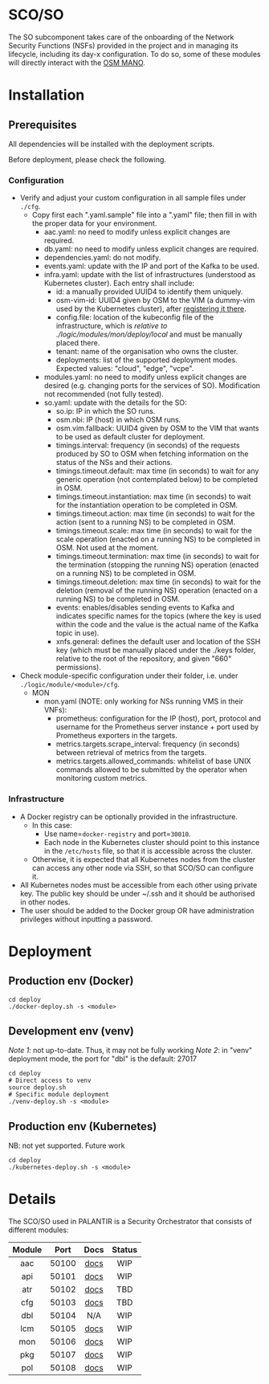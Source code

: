 # SCO/SO

The SO subcomponent takes care of the onboarding of the Network Security Functions (NSFs) provided in the project and in managing its lifecycle, including its day-x configuration. To do so, some of these modules will directly interact with the [OSM MANO](https://osm.etsi.org).

# Installation

## Prerequisites

All dependencies will be installed with the deployment scripts.

Before deployment, please check the following.

### Configuration

- Verify and adjust your custom configuration in all sample files under `./cfg`.
  - Copy first each ".yaml.sample" file into a ".yaml" file; then fill in with the proper data for your environment.
    - aac.yaml: no need to modify unless explicit changes are required.
    - db.yaml: no need to modify unless explicit changes are required.
    - dependencies.yaml: do not modify.
    - events.yaml: update with the IP and port of the Kafka to be used.
    - infra.yaml: update with the list of infrastructures (understood as Kubernetes cluster). Each entry shall include:
      - id: a manually provided UUID4 to identify them uniquely.
      - osm-vim-id: UUID4 given by OSM to the VIM (a dummy-vim used by the Kubernetes cluster), after [registering it there](https://osm.etsi.org/docs/user-guide/latest/05-osm-usage.html#adding-kubernetes-cluster-to-osm).
      - config.file: location of the kubeconfig file of the infrastructure, which is *relative to ./logic/modules/mon/deploy/local* and must be manually placed there.
      - tenant: name of the organisation who owns the cluster.
      - deployments: list of the supported deployment modes. Expected values: "cloud", "edge", "vcpe".
    - modules.yaml: no need to modify unless explicit changes are desired (e.g. changing ports for the services of SO). Modification not recommended (not fully tested).
    - so.yaml: update with the details for the SO:
      - so.ip: IP in which the SO runs.
      - osm.nbi: IP (host) in which OSM runs.
      - osm.vim.fallback: UUID4 given by OSM to the VIM that wants to be used as default cluster for deployment.
      - timings.interval: frequency (in seconds) of the requests produced by SO to OSM when fetching information on the status of the NSs and their actions.
      - timings.timeout.default: max time (in seconds) to wait for any generic operation (not contemplated below) to be completed in OSM.
      - timings.timeout.instantiation: max time (in seconds) to wait for the instantiation operation to be completed in OSM.
      - timings.timeout.action: max time (in seconds) to wait for the action (sent to a running NS) to be completed in OSM.
      - timings.timeout.scale: max time (in seconds) to wait for the scale operation (enacted on a running NS) to be completed in OSM. Not used at the moment.
      - timings.timeout.termination: max time (in seconds) to wait for the termination (stopping the running NS) operation (enacted on a running NS) to be completed in OSM.
      - timings.timeout.deletion: max time (in seconds) to wait for the deletion (removal of the running NS) operation (enacted on a running NS) to be completed in OSM.
      - events: enables/disables sending events to Kafka and indicates specific names for the topics (where the key is used within the code and the value is the actual name of the Kafka topic in use).
      - xnfs.general: defines the default user and location of the SSH key (which must be manually placed under the ./keys folder, relative to the root of the repository, and given "660" permissions).
- Check module-specific configuration under their folder, i.e. under `./logic/module/<module>/cfg`.
  - MON
    - mon.yaml (NOTE: only working for NSs running VMS in their VNFs):
      - prometheus: configuration for the IP (host), port, protocol and username for the Prometheus server instance + port used by Prometheus exporters in the targets.
      - metrics.targets.scrape_interval: frequency (in seconds) between retrieval of metrics from the targets.
      - metrics.targets.allowed_commands: whitelist of base UNIX commands allowed to be submitted by the operator when monitoring custom metrics.

### Infrastructure

- A Docker registry can be optionally provided in the infrastructure.
  - In this case:
    - Use name=`docker-registry` and port=`30010`.
    - Each node in the Kubernetes cluster should point to this instance in the `/etc/hosts` file, so that it is accessible across the cluster.
  - Otherwise, it is expected that all Kubernetes nodes from the cluster can access any other node via SSH, so that SCO/SO can configure it.
- All Kubernetes nodes must be accessible from each other using private key. The public key should be under ~/.ssh and it should be authorised in other nodes.
- The user should be added to the Docker group OR have administration privileges without inputting a password.

# Deployment

## Production env (Docker)

```
cd deploy
./docker-deploy.sh -s <module>
```

## Development env (venv)

*Note 1*: not up-to-date. Thus, it may not be fully working
*Note 2*: in "venv" deployment mode, the port for "dbl" is the default: 27017

```
cd deploy
# Direct access to venv
source deploy.sh
# Specific module deployment
./venv-deploy.sh -s <module>
```

## Production env (Kubernetes)

NB: not yet supported. Future work
```
cd deploy
./kubernetes-deploy.sh -s <module>
```

# Details

The SCO/SO used in PALANTIR is a Security Orchestrator that consists of different modules:

| Module |  Port | Docs | Status |
|:------------:|:-----:|:--------:|:------:|
| aac          | 50100 | [docs](logic/modules/aac/README.md) |  WIP   |
| api          | 50101 | [docs](logic/modules/api/README.md) |  WIP   |
| atr          | 50102 | [docs](logic/modules/atr/README.md) |  TBD   |
| cfg          | 50103 | [docs](logic/modules/cfg/README.md) |  TBD   |
| dbl          | 50104 | N/A                                 |  WIP   |
| lcm          | 50105 | [docs](logic/modules/lcm/README.md) |  WIP   |
| mon          | 50106 | [docs](logic/modules/mon/README.md) |  WIP   |
| pkg          | 50107 | [docs](logic/modules/pkg/README.md) |  WIP   |
| pol          | 50108 | [docs](logic/modules/pol/README.md) |  WIP   |
